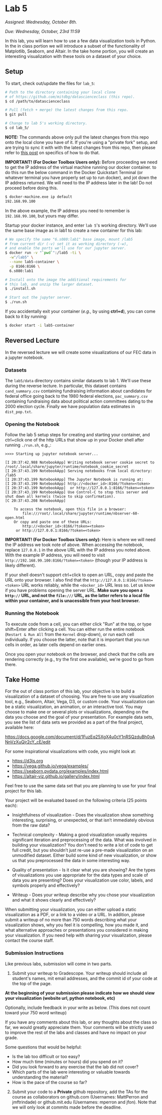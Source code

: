 # Lab 5 
*Assigned: Wednesday, October 8th.*

*Due: Wednesday, October, 23rd 11:59*

In this lab, you will learn how to use a few data visualization tools in Python. In the in class portion we will introduce a subset of the functionality of Matplotlib, Seaborn, and Altair. In the take home portion, you will create an interesting visualization with these tools on a dataset of your choice.


## Setup

To start, check out/update the files for `lab_5`:

```bash
# Path to the directory containing your local clone
# of https://github.com/mitdbg/datascienceclass (this repo).
$ cd /path/to/datascienceclass

# Pull (fetch + merge) the latest changes from this repo.
$ git pull

# Change to lab 5's working directory.
$ cd lab_5/
```

**NOTE:** The commands above only pull the latest changes from this repo onto the local clone you have of it.  If you're using a "private fork" setup, and are trying to sync it with with the latest changes from this repo, then please refer to [this post](https://stackoverflow.com/questions/10065526/github-how-to-make-a-fork-of-public-repository-private) on specifics of how to do that.

**IMPORTANT! (For Docker Toolbox Users only):** Before proceeding we need to get the IP address of the virtual machine running our docker container. to do this run the below command in the Docker Quickstart Terminal (or whatever terminal you have properly set up to run docker), and jot down the IP address returned. We will need to the IP address later in the lab! Do not proceed before doing this.

```bash
$ docker-machine.exe ip default
192.168.99.100
```

In the above example, the IP address you need to remember is ``192.168.99.100``, but yours may differ.

Startup your docker instance, and enter `lab 5`'s working directory.  We'll use the same base image as in lab1 to create a new container for this lab:
```bash
# We specify the same "6.s080:lab1" base image, mount /lab5
# from current dir (-v) set it as working directory (-w),
# and enable the ports we'll use for our jupyter server.
$ docker run -v "`pwd`":/lab5 -ti \
  -w"/lab5" \
  --name lab5-container \
  -p 8166:8166 \
  6.s080:lab1

# Install onto the image the additional requirements for
# this lab, and unzip the larger dataset.
$ ./install.sh

# Start out the jupyter server.
$ ./run.sh
```

If you accidentally exit your container (*e.g.,* by using **ctrl+d**), you can come back to it by running:
```bash
$ docker start -i lab5-container
```
## Reversed Lecture

In the reversed lecture we will create some visualizations of our FEC data in a jupyter notebook.

### Datasets

The `lab5/data` directory contains similar datasets to lab 1. We'll use these during the reverse lecture. In particular, this dataset contains ``cand_summary.csv`` containing fundraising information about candidates for federal office going back to the 1980 federal elections, ``pac_summary.csv`` containing fundraising data about political action committees dating to the 2000 election cycle. Finally we have population data estimates in ``dist_pop.txt``.

### Opening the Notebook

Follow the lab 5 setup steps for creating and starting your container, and ctrl+click one of the http URLs that show up in your Docker shell after running `./run.sh`, e.g.,:

```
>>>> Starting up jupyter notebook server...

[I 20:37:42.988 NotebookApp] Writing notebook server cookie secret to /root/.local/share/jupyter/runtime/notebook_cookie_secret
[I 20:37:43.199 NotebookApp] Serving notebooks from local directory: /lab5
[I 20:37:43.199 NotebookApp] The Jupyter Notebook is running at:
[I 20:37:43.199 NotebookApp] http://<docker_id>:8166/?token=<token>
[I 20:37:43.199 NotebookApp]  or http://127.0.0.1:8166/?token=<token>
[I 20:37:43.199 NotebookApp] Use Control-C to stop this server and shut down all kernels (twice to skip confirmation).
[C 20:37:43.208 NotebookApp]

    To access the notebook, open this file in a browser:
        file:///root/.local/share/jupyter/runtime/nbserver-60-open.html
    Or copy and paste one of these URLs:
        http://<docker_id>:8166/?token=<token>
     or http://127.0.0.1:8166/?token=<token>

```

**IMPORTANT! (For Docker Toolbox Users only):** Here is where we will need the IP address we took note of above. When accessing the notebook, replace ``127.0.0.1`` in the above URL with the IP address you noted above. With the example IP address, you will need to visit ``http://192.168.99.100:8166/?token=<token>`` (though your IP address is likely different).

If your shell doesn't support ctrl+click to open an URL, copy and paste the URL onto your browser.  I also find that the `http://127.0.0.1:8166/?token=<token>` URL works reliably, while the `<docker_id>` URL less so. Let us know if you have problems opening the server URL. **Make sure you open a `http://` URL, and not the `file:///` URL, as the latter refers to a local file within your container, and is unacessible from your host browser.**

### Running the Notebook

To execute code from a cell, you can either click "Run" at the top, or type shift+Enter after clicking a cell.  You can either run the entire notebook (`Restart & Run All` from the `Kernel` drop-down), or run each cell individually.  If you choose the latter, note that it is important that you run cells in order, as later cells depend on earlier ones.

Once you open your notebook on the browser, and check that the cells are rendering correctly (e.g., try the first one available), we're good to go from there.

## Take Home

For the out of class portion of this lab, your objective is to build a visualization of a dataset of choosing.   You are free to use any visualization tool, e.g., Seaborn, Altair, Vega, D3, or custom code.  Your visualization can be a static visualization, an animation, or an interactive tool.  You may choose to make one or several plots or visualizations, depending on the data you choose and the goal of your presentation. For example data sets, you see the list of data sets we provided as a part of the final project, available here:

https://docs.google.com/document/d/1FuzEq25XgX4u0cY1nRSQzduBh0oANnVzXuQjr2cY_cE/edit

For some inspirational visualizations with code, you might look at:

* https://d3js.org
* https://vega.github.io/vega/examples/
* https://seaborn.pydata.org/examples/index.html
* https://altair-viz.github.io/gallery/index.html 

Feel free to use the same data set that you are planning to use for your final project for this lab.

Your project will be evaluated based on the following criteria (25 points each):

* Insightfulness of visualization - Does the visualization show something interesting, surprising, or unexpected, or that isn’t immediately obvious from the raw data?

* Technical complexity -  Making a good visualization usually requires significant iteration and preprocessing of the data.  What was involved in building your visualization?  You don’t need to write a lot of code to get full credit, but you shouldn’t just  re-use a pre-made visualization on an unmodified dataset.   Either build some kind of new visualization, or show us that you preprocessed the data in some interesting way.

* Quality of presentation -  Is it clear what you are showing?   Are the types of visualizations you use appropriate for the data types and scale of data you are presenting? Does your visualization use color, labels, and symbols properly and effectively?

* Writeup - Does your writeup describe why you chose your visualization and what it shows clearly and effectively?

When submitting your visualization, you can either upload a static visualization as a PDF, or a link to a video or a URL.   In addition, please submit a writeup of no more than 750 words describing what your visualization shows, why you feel it is compelling, how you made it,  and what alternative approaches or presentations you considered in making your visualization.  If you need help with sharing your visualization, please contact the course staff.

### Submission Instructions

Like previous labs, submission will come in two parts.

1. Submit your writeup to Gradescope. Your writeup should include all student's names, mit email addresses, and the commit id of your code at the top of the page.

**At the beginning of your submission please indicate how we should view your visualization (website url, python notebook, etc)**

Optionally, include feedback in your write as below. (This does not count toward your 750 word writeup)

If you have any comments about this lab, or any thoughts about the
class so far, we would greatly appreciate them.  Your comments will
be strictly used to improve the rest of the labs and classes and have
no impact on your grade.

Some questions that would be helpful:

* Is the lab too difficult or too easy?  
* How much time (minutes or hours) did you spend on it?
* Did you look forward to any exercise that the lab did not cover?
* Which parts of the lab were interesting or valuable towards understanding the material?
* How is the pace of the course so far?


2. Submit your code to a **Private** github repository, add the TAs for the course as collaborators on github.com (Usernames: MattPerron and jmftrindade) or github.mit.edu (Usernames: mperron and jfon). Note that we will only look at commits made before the deadline.
